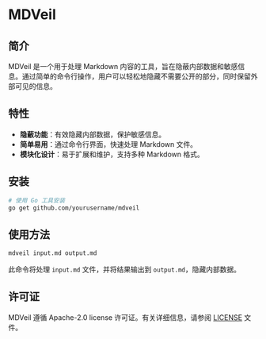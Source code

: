 # MDVeil

## 简介

MDVeil 是一个用于处理 Markdown 内容的工具，旨在隐蔽内部数据和敏感信息。通过简单的命令行操作，用户可以轻松地隐藏不需要公开的部分，同时保留外部可见的信息。

## 特性

- **隐蔽功能**：有效隐藏内部数据，保护敏感信息。
- **简单易用**：通过命令行界面，快速处理 Markdown 文件。
- **模块化设计**：易于扩展和维护，支持多种 Markdown 格式。

## 安装

```bash
# 使用 Go 工具安装
go get github.com/yourusername/mdveil
```

## 使用方法

```bash
mdveil input.md output.md
```

此命令将处理 `input.md` 文件，并将结果输出到 `output.md`，隐藏内部数据。

## 许可证

MDVeil 遵循 Apache-2.0 license 许可证。有关详细信息，请参阅 [LICENSE](LICENSE) 文件。
